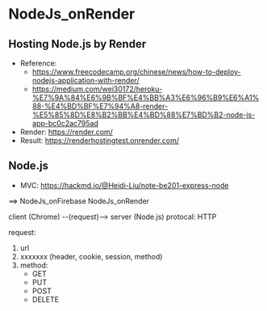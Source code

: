 # NodeJs_onRender

## Hosting Node.js by Render
- Reference:
  - https://www.freecodecamp.org/chinese/news/how-to-deploy-nodejs-application-with-render/
  - https://medium.com/wei30172/heroku-%E7%9A%84%E6%9B%BF%E4%BB%A3%E6%96%B9%E6%A1%88-%E4%BD%BF%E7%94%A8-render-%E5%85%8D%E8%B2%BB%E4%BD%88%E7%BD%B2-node-js-app-bc0c2ac795ad
- Render: https://render.com/
- Result: https://renderhostingtest.onrender.com/

## Node.js
- MVC: https://hackmd.io/@Heidi-Liu/note-be201-express-node


==>
 NodeJs_onFirebase
 NodeJs_onRender


client (Chrome) --(request)--> server (Node.js)
protocal: HTTP


request:
1. url
2. xxxxxxx (header, cookie, session, method)
3. method:
   - GET
   - PUT
   - POST
   - DELETE

